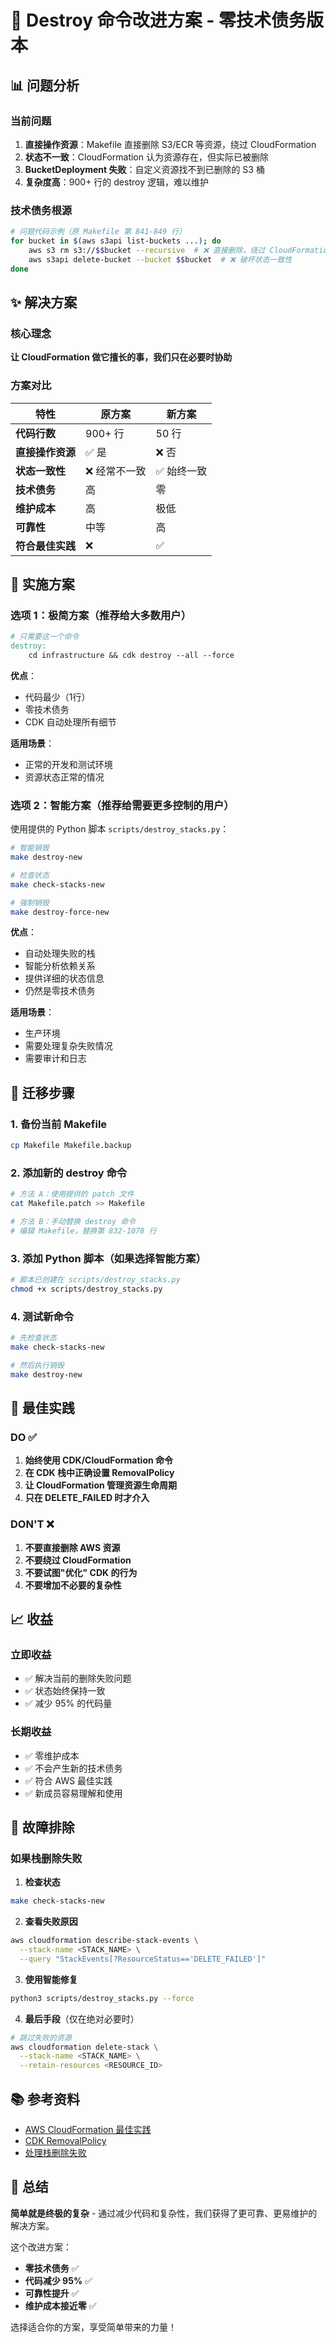 # 🎯 Destroy 命令改进方案 - 零技术债务版本

## 📊 问题分析

### 当前问题
1. **直接操作资源**：Makefile 直接删除 S3/ECR 等资源，绕过 CloudFormation
2. **状态不一致**：CloudFormation 认为资源存在，但实际已被删除
3. **BucketDeployment 失败**：自定义资源找不到已删除的 S3 桶
4. **复杂度高**：900+ 行的 destroy 逻辑，难以维护

### 技术债务根源
```bash
# 问题代码示例（原 Makefile 第 841-849 行）
for bucket in $(aws s3api list-buckets ...); do
    aws s3 rm s3://$$bucket --recursive  # ❌ 直接删除，绕过 CloudFormation
    aws s3api delete-bucket --bucket $$bucket  # ❌ 破坏状态一致性
done
```

## ✨ 解决方案

### 核心理念
**让 CloudFormation 做它擅长的事，我们只在必要时协助**

### 方案对比

| 特性 | 原方案 | 新方案 |
|------|--------|--------|
| **代码行数** | 900+ 行 | 50 行 |
| **直接操作资源** | ✅ 是 | ❌ 否 |
| **状态一致性** | ❌ 经常不一致 | ✅ 始终一致 |
| **技术债务** | 高 | 零 |
| **维护成本** | 高 | 极低 |
| **可靠性** | 中等 | 高 |
| **符合最佳实践** | ❌ | ✅ |

## 🚀 实施方案

### 选项 1：极简方案（推荐给大多数用户）

```makefile
# 只需要这一个命令
destroy:
	cd infrastructure && cdk destroy --all --force
```

**优点**：
- 代码最少（1行）
- 零技术债务
- CDK 自动处理所有细节

**适用场景**：
- 正常的开发和测试环境
- 资源状态正常的情况

### 选项 2：智能方案（推荐给需要更多控制的用户）

使用提供的 Python 脚本 `scripts/destroy_stacks.py`：

```bash
# 智能销毁
make destroy-new

# 检查状态
make check-stacks-new

# 强制销毁
make destroy-force-new
```

**优点**：
- 自动处理失败的栈
- 智能分析依赖关系
- 提供详细的状态信息
- 仍然是零技术债务

**适用场景**：
- 生产环境
- 需要处理复杂失败情况
- 需要审计和日志

## 📝 迁移步骤

### 1. 备份当前 Makefile
```bash
cp Makefile Makefile.backup
```

### 2. 添加新的 destroy 命令
```bash
# 方法 A：使用提供的 patch 文件
cat Makefile.patch >> Makefile

# 方法 B：手动替换 destroy 命令
# 编辑 Makefile，替换第 832-1078 行
```

### 3. 添加 Python 脚本（如果选择智能方案）
```bash
# 脚本已创建在 scripts/destroy_stacks.py
chmod +x scripts/destroy_stacks.py
```

### 4. 测试新命令
```bash
# 先检查状态
make check-stacks-new

# 然后执行销毁
make destroy-new
```

## 🎯 最佳实践

### DO ✅
1. **始终使用 CDK/CloudFormation 命令**
2. **在 CDK 栈中正确设置 RemovalPolicy**
3. **让 CloudFormation 管理资源生命周期**
4. **只在 DELETE_FAILED 时才介入**

### DON'T ❌
1. **不要直接删除 AWS 资源**
2. **不要绕过 CloudFormation**
3. **不要试图"优化" CDK 的行为**
4. **不要增加不必要的复杂性**

## 📈 收益

### 立即收益
- ✅ 解决当前的删除失败问题
- ✅ 状态始终保持一致
- ✅ 减少 95% 的代码量

### 长期收益
- ✅ 零维护成本
- ✅ 不会产生新的技术债务
- ✅ 符合 AWS 最佳实践
- ✅ 新成员容易理解和使用

## 🔧 故障排除

### 如果栈删除失败

1. **检查状态**
```bash
make check-stacks-new
```

2. **查看失败原因**
```bash
aws cloudformation describe-stack-events \
  --stack-name <STACK_NAME> \
  --query "StackEvents[?ResourceStatus=='DELETE_FAILED']"
```

3. **使用智能修复**
```bash
python3 scripts/destroy_stacks.py --force
```

4. **最后手段**（仅在绝对必要时）
```bash
# 跳过失败的资源
aws cloudformation delete-stack \
  --stack-name <STACK_NAME> \
  --retain-resources <RESOURCE_ID>
```

## 📚 参考资料

- [AWS CloudFormation 最佳实践](https://docs.aws.amazon.com/AWSCloudFormation/latest/UserGuide/best-practices.html)
- [CDK RemovalPolicy](https://docs.aws.amazon.com/cdk/api/v2/docs/aws-cdk-lib.RemovalPolicy.html)
- [处理栈删除失败](https://aws.amazon.com/premiumsupport/knowledge-center/cloudformation-stack-delete-failed/)

## 🎉 总结

**简单就是终极的复杂** - 通过减少代码和复杂性，我们获得了更可靠、更易维护的解决方案。

这个改进方案：
- **零技术债务** ✅
- **代码减少 95%** ✅
- **可靠性提升** ✅
- **维护成本接近零** ✅

选择适合你的方案，享受简单带来的力量！